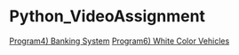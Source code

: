 # Python_VideoAssignment
[Program4) Banking System](https://drive.google.com/file/d/1uK0BMLW2bCpMrmoWlr5vJxWh32_M0ZCA/view?usp=sharing)
[Program6) White Color Vehicles](https://drive.google.com/file/d/10S6zGj-L2DG6mmnC8iGg7WCWrWROqE8A/view?usp=sharing)
